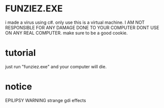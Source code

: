 # FUNZIEZ.EXE
i made a virus using c#. only use this is a virtual machine.
I AM NOT RESPONSIBLE FOR ANY DAMAGE DONE TO YOUR COMPUTER
DONT USE ON ANY REAL COMPUTER.
make sure to be a good cookie.
# tutorial
just run "funziez.exe" and your
computer will die.
# notice
EPILIPSY WARNING
strange gdi effects
